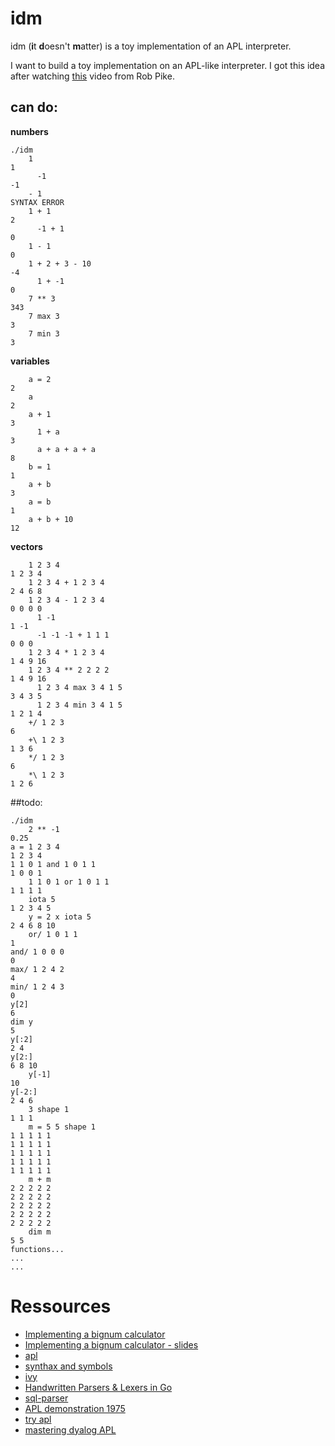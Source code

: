# idm

idm (**i**t **d**oesn't **m**atter) is a toy implementation of an APL interpreter.

I want to build a toy implementation on an APL-like interpreter. I got this idea after watching [this](https://www.youtube.com/watch?v=PXoG0WX0r_E) video from Rob Pike.

## can do:

**numbers**

    ./idm
        1
    1
	      -1
    -1
        - 1
    SYNTAX ERROR
        1 + 1
    2
	      -1 + 1
    0
        1 - 1
    0
        1 + 2 + 3 - 10
    -4
    	  1 + -1
    0
      	7 ** 3
    343
      	7 max 3
    3
      	7 min 3
    3

**variables**

        a = 2
    2
        a
    2
        a + 1
    3
	      1 + a
    3
	      a + a + a + a
    8
        b = 1
    1
        a + b
    3
        a = b
    1
        a + b + 10
    12

**vectors**

        1 2 3 4
    1 2 3 4
      	1 2 3 4 + 1 2 3 4
    2 4 6 8
      	1 2 3 4 - 1 2 3 4
    0 0 0 0
	      1 -1
    1 -1
	      -1 -1 -1 + 1 1 1
    0 0 0
      	1 2 3 4 * 1 2 3 4
    1 4 9 16
        1 2 3 4 ** 2 2 2 2
    1 4 9 16
	      1 2 3 4 max 3 4 1 5
    3 4 3 5
	      1 2 3 4 min 3 4 1 5
    1 2 1 4
        +/ 1 2 3
    6
        +\ 1 2 3
    1 3 6
        */ 1 2 3
    6
        *\ 1 2 3
    1 2 6

##todo:

    ./idm
        2 ** -1
    0.25
	a = 1 2 3 4
    1 2 3 4
	1 1 0 1 and 1 0 1 1
    1 0 0 1
      	1 1 0 1 or 1 0 1 1
    1 1 1 1
      	iota 5
    1 2 3 4 5
      	y = 2 x iota 5
    2 4 6 8 10
      	or/ 1 0 1 1
    1
	and/ 1 0 0 0
    0
	max/ 1 2 4 2
    4
	min/ 1 2 4 3
    0
	y[2]
    6
	dim y
    5
	y[:2]
    2 4
	y[2:]
    6 8 10
      	y[-1]
    10
	y[-2:]
    2 4 6
      	3 shape 1
    1 1 1
      	m = 5 5 shape 1
    1 1 1 1 1
    1 1 1 1 1
    1 1 1 1 1
    1 1 1 1 1
    1 1 1 1 1
      	m + m
    2 2 2 2 2
    2 2 2 2 2
    2 2 2 2 2
    2 2 2 2 2
    2 2 2 2 2
      	dim m
    5 5
	functions...
    ...
    ...

Ressources
=====
* [Implementing a bignum calculator](https://www.youtube.com/watch?v=PXoG0WX0r_E)
* [Implementing a bignum calculator - slides](http://go-talks.appspot.com/github.com/robpike/ivy/talks/ivy.slide#1)
* [apl](http://en.wikipedia.org/wiki/APL_%28programming_language%29)
* [synthax and symbols](http://en.wikipedia.org/wiki/APL_syntax_and_symbols)
* [ivy](http://godoc.org/robpike.io/ivy)
* [Handwritten Parsers & Lexers in Go](http://blog.gopheracademy.com/advent-2014/parsers-lexers/)
* [sql-parser](https://github.com/benbjohnson/sql-parser)
* [APL demonstration 1975](https://www.youtube.com/watch?v=_DTpQ4Kk2wA&list=WL&index=13)
* [try apl](http://tryapl.org/)
* [mastering dyalog APL](http://www.dyalog.com/uploads/documents/MasteringDyalogAPL.pdf)
